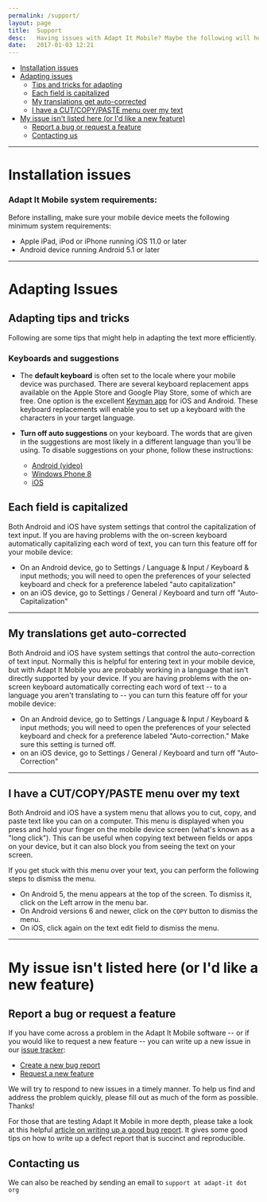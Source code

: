 ```yaml
---
permalink: /support/
layout: page
title:  Support
desc:   Having issues with Adapt It Mobile? Maybe the following will help.
date:   2017-01-03 12:21
---
```


* [Installation issues](#install-issues)
* [Adapting issues](#adapting-issues)
  * [Tips and tricks for adapting](#adapting-tips)
  * [Each field is capitalized](#auto-caps)
  * [My translations get auto-corrected](#auto-correct)
  * [I have a CUT/COPY/PASTE menu over my text](#edit-popup-menu)
* [My issue isn't listed here (or I'd like a new feature)](#other)
  * [Report a bug or request a feature](#new-issue-or-feature)
  * [Contacting us](#contacting)

----

<a id="install-issues"></a>

# Installation issues


<a id="system-requirements"></a>

### Adapt It Mobile system requirements: 

Before installing, make sure your mobile device meets the following minimum system requirements:

- Apple iPad, iPod or iPhone running iOS 11.0 or later
- Android device running Android 5.1 or later

----

<a id="adapting-issues"></a>

# Adapting Issues

<a id="adapting-tips"></a>

## Adapting tips and tricks

Following are some tips that might help in adapting the text more efficiently.

### Keyboards and suggestions

* The **default keyboard** is often set to the locale where your mobile device was purchased. There are several keyboard replacement apps available on the Apple Store and Google Play Store, some of which are free. One option is the excellent [Keyman app](https://keyman.com) for iOS and Android. These keyboard replacements will enable you to set up a keyboard with the characters in your target language.

* **Turn off auto suggestions** on your keyboard. The words that are given in the suggestions are most likely in a different language than you'll be using. To disable suggestions on your phone, follow these instructions:
  * [Android (video)](https://www.youtube.com/watch?v=fLKd8g4zRPQ)
  * [Windows Phone 8](http://www.digitalcitizen.life/how-turn-off-text-autocorrect-text-suggestions-windows-phone)
  * [iOS](http://appleinsider.com/articles/14/09/26/how-to-customize-hide-or-remove-quicktype-suggestions-with-the-ios-8-keyboard)

<a id="auto-caps"></a>

## Each field is capitalized

Both Android and iOS have system settings that control the capitalization of text input. If you are having problems with the on-screen keyboard automatically capitalizing each word of text, you can turn this feature off for your mobile device:

- On an Android device, go to Settings / Language & Input / Keyboard & input methods; you will need to open the preferences of your selected keyboard and check for a preference labeled "auto capitalization"
- on an iOS device, go to Settings / General / Keyboard and turn off "Auto-Capitalization"

----

<a id="auto-correct"></a>

## My translations get auto-corrected

Both Android and iOS have system settings that control the auto-correction of text input. Normally this is helpful for entering text in your mobile device, but with Adapt It Mobile you are probably working in a language that isn't directly supported by your device. If you are having problems with the on-screen keyboard automatically correcting each word of text -- to a language you aren't translating to -- you can turn this feature off for your mobile device:

- On an Android device, go to Settings / Language & Input / Keyboard & input methods; you will need to open the preferences of your selected keyboard and check for a preference labeled "Auto-correction." Make sure this setting is turned off.
- on an iOS device, go to Settings / General / Keyboard and turn off "Auto-Correction"

----

<a id="edit-popup-menu"></a>

## I have a CUT/COPY/PASTE menu over my text

Both Android and iOS have a system menu that allows you to cut, copy, and paste text like you can on a computer. This menu is displayed when you press and hold your finger on the mobile device screen (what's known as a "long click"). This can be useful when copying text between fields or apps on your device, but it can also block you from seeing the text on your screen.

If you get stuck with this menu over your text, you can perform the following steps to dismiss the menu.

- On Android 5, the menu appears at the top of the screen. To dismiss it, click on the Left arrow in the menu bar.
- On Android versions 6 and newer, click on the `COPY` button to dismiss the menu.
- On iOS, click again on the text edit field to dismiss the menu.

----

<a id="other"></a>

# My issue isn't listed here (or I'd like a new feature)

<a id="new-issue-or-feature"></a>

## Report a bug or request a feature

If you have come across a problem in the Adapt It Mobile software -- or if you would like to request a new feature -- you can write up a new issue in our [issue tracker](https://github.com/adapt-it/adapt-it-mobile/issues):

* [Create a new bug report](https://github.com/adapt-it/adapt-it-mobile/issues/new?template=bug_report.md)
* [Request a new feature](https://github.com/adapt-it/adapt-it-mobile/issues/new?template=feature_request.md)

We will try to respond to new issues in a timely manner. To help us find and address the problem quickly, please fill out as much of the form as possible. Thanks!

For those that are testing Adapt It Mobile in more depth, please take a look at this helpful [article on writing up a good bug report](http://www.softwaretestinghelp.com/how-to-write-good-bug-report/). It gives some good tips on how to write up a defect report that is succinct and reproducible.

<a id="contacting"></a>

## Contacting us

We can also be reached by sending an email to `support at adapt-it dot org`
